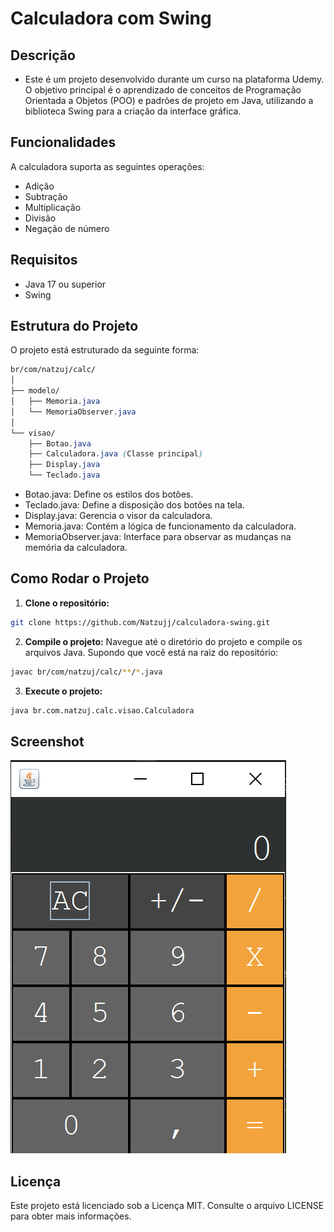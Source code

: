 # Calculadora com Swing
## Descrição
* Este é um projeto desenvolvido durante um curso na plataforma Udemy. O objetivo principal é o aprendizado de conceitos de Programação Orientada a Objetos (POO) e padrões de projeto em Java, utilizando a biblioteca Swing para a criação da interface gráfica.

## Funcionalidades
A calculadora suporta as seguintes operações:
* Adição
* Subtração
* Multiplicação
* Divisão
* Negação de número

## Requisitos
* Java 17 ou superior
* Swing

## Estrutura do Projeto
O projeto está estruturado da seguinte forma:
```scss
br/com/natzuj/calc/
│
├── modelo/
│   ├── Memoria.java
│   └── MemoriaObserver.java
│
└── visao/
    ├── Botao.java
    ├── Calculadora.java (Classe principal)
    ├── Display.java
    └── Teclado.java
```
* Botao.java: Define os estilos dos botões.
* Teclado.java: Define a disposição dos botões na tela.
* Display.java: Gerencia o visor da calculadora.
* Memoria.java: Contém a lógica de funcionamento da calculadora.
* MemoriaObserver.java: Interface para observar as mudanças na memória da calculadora.

## Como Rodar o Projeto
1.  **Clone o repositório:**
```bash
git clone https://github.com/Natzujj/calculadora-swing.git
```
2. **Compile o projeto:** Navegue até o diretório do projeto e compile os arquivos Java. Supondo que você está na raiz do repositório:
```bash
javac br/com/natzuj/calc/**/*.java
```
3. **Execute o projeto:**
```bash
java br.com.natzuj.calc.visao.Calculadora
```

## Screenshot
!["Screenshot Calculadora com swing"](/resources/Screenshot_1.png)

## Licença
Este projeto está licenciado sob a Licença MIT. Consulte o arquivo LICENSE para obter mais informações.